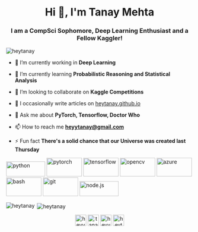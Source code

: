 <h1 align="center">Hi 👋, I'm Tanay Mehta</h1>
<h3 align="center">I am a CompSci Sophomore, Deep Learning Enthusiast and a Fellow Kaggler!</h3>

<p align="left"> <img src="https://komarev.com/ghpvc/?username=heytanay" alt="heytanay" /> </p>

- 🔭 I’m currently working in **Deep Learning**

- 🌱 I’m currently learning **Probabilistic Reasoning and Statistical Analysis**

- 👯 I’m looking to collaborate on **Kaggle Competitions**

- 📝 I occasionally write articles on [heytanay.github.io](https://heytanay.github.io)

- 💬 Ask me about **PyTorch, Tensorflow, Doctor Who**

- 📫 How to reach me **heyytanay@gmail.com**

- ⚡ Fun fact **There's a solid chance that our Universe was created last Thursday**

<p align="left">
  <img src="https://www.vectorlogo.zone/logos/python/python-horizontal.svg" alt="python" width="105" height="40"/>
  <img src="https://www.vectorlogo.zone/logos/pytorch/pytorch-ar21.svg" alt="pytorch" width="95" height="50"/>
  <img src="https://www.vectorlogo.zone/logos/tensorflow/tensorflow-ar21.svg" alt="tensorflow" width="95" height="50"/>
  <img src="https://www.vectorlogo.zone/logos/opencv/opencv-ar21.svg" alt="opencv" width="95" height="50"/>
  <img src="https://www.vectorlogo.zone/logos/microsoft_azure/microsoft_azure-ar21.svg" alt="azure" width="95" height="50"/> 
  <img src="https://www.vectorlogo.zone/logos/gnu_bash/gnu_bash-ar21.svg" alt="bash" width="95" height="50"/> 
  <img src="https://www.vectorlogo.zone/logos/git-scm/git-scm-ar21.svg" alt="git" width="95" height="50"/>
  <img src="https://www.vectorlogo.zone/logos/nodejs/nodejs-horizontal.svg" alt="node.js" width="105" height="40"/>
</p>
<p>
  <img align="left" src="https://github-readme-stats.vercel.app/api/top-langs/?username=heytanay&layout=compact&hide=html" alt="heytanay" />
</p>

<p>&nbsp;<img align="center" src="https://github-readme-stats.vercel.app/api?username=heytanay&show_icons=true" alt="heytanay" /></p>

<p align="center">
<a href="https://twitter.com/heyytanay" target="blank"><img align="center" src="https://cdn.jsdelivr.net/npm/simple-icons@3.0.1/icons/twitter.svg" alt="heyytanay" height="30" width="30" /></a>
<a href="https://linkedin.com/in/tanaymehta28" target="blank"><img align="center" src="https://cdn.jsdelivr.net/npm/simple-icons@3.0.1/icons/linkedin.svg" alt="tanaymehta28" height="30" width="30" /></a>
<a href="https://kaggle.com/heyytanay" target="blank"><img align="center" src="https://cdn.jsdelivr.net/npm/simple-icons@3.0.1/icons/kaggle.svg" alt="heyytanay" height="30" width="30" /></a>
<a href="https://instagram.com/heytanay" target="blank"><img align="center" src="https://cdn.jsdelivr.net/npm/simple-icons@3.0.1/icons/instagram.svg" alt="heytanay" height="30" width="30" /></a>
</p>
